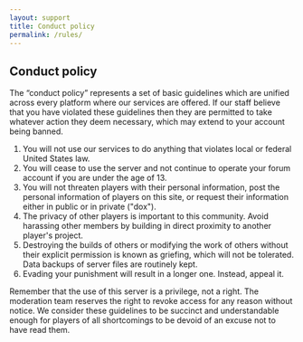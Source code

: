 ```yaml
---
layout: support
title: Conduct policy
permalink: /rules/
---
```


<section id="conductPolicy">
		<div class="page-header">
			<h2>Conduct policy</h2>
		</div>
		<p>The “conduct policy” represents a set of basic guidelines which are unified across every platform where our services are offered.  If our staff believe that you have violated these guidelines then they are permitted to take whatever action they deem necessary, which may extend to your account being banned.</p>
		<ol>
			<li>You will not use our services to do anything that violates local or federal United States law.</li>
			<li>You will cease to use the server and not continue to operate your forum account if you are under the age of 13.</li>
			<li>You will not threaten players with their personal information, post the personal information of players on this site, or request their information either in public or in private ("dox").</li>
			<li>The privacy of other players is important to this community. Avoid harassing other members by building in direct proximity to another player's project.</li>
			<li>Destroying the builds of others or modifying the work of others without their explicit permission is known as griefing, which will not be tolerated. Data backups of server files are routinely kept.</li>
			<li>Evading your punishment will result in a longer one. Instead, appeal it.</li>
		</ol>
		<p>Remember that the use of this server is a privilege, not a right.  The moderation team reserves the right to revoke access for any reason without notice.  We consider these guidelines to be succinct and understandable enough for players of all shortcomings to be devoid of an excuse not to have read them.</p>
</section>
